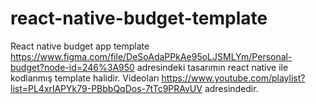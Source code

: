 # react-native-budget-template
React native budget app template
https://www.figma.com/file/DeSoAdaPPkAe95oLJSMLYm/Personal-budget?node-id=246%3A950 adresindeki tasarımın react native ile kodlanmış template halidir.
Videoları
https://www.youtube.com/playlist?list=PL4xrlAPYk79-PBbbQqDos-7tTc9PRAvUV
adresindedir.
